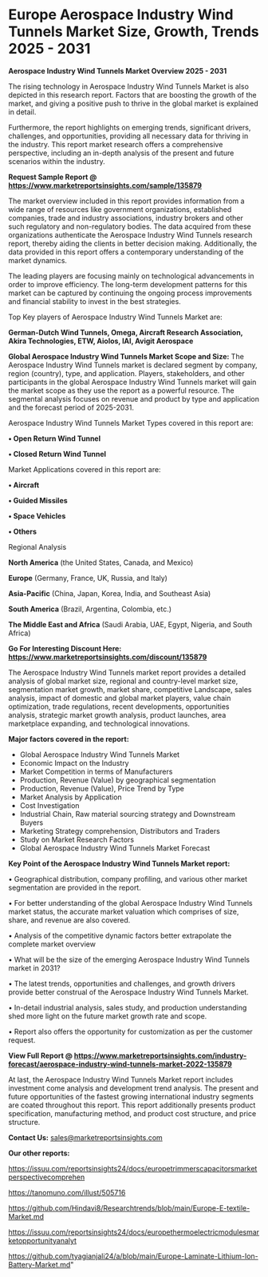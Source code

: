  # Europe Aerospace Industry Wind Tunnels Market Size, Growth, Trends 2025 - 2031

<Strong> Aerospace Industry Wind Tunnels Market Overview 2025 - 2031</strong>

The rising technology in Aerospace Industry Wind Tunnels Market is also depicted in this research report. Factors that are boosting the growth of the market, and giving a positive push to thrive in the global market is explained in detail.

Furthermore, the report highlights on emerging trends, significant drivers, challenges, and opportunities, providing all necessary data for thriving in the industry. This report market research offers a comprehensive perspective, including an in-depth analysis of the present and future scenarios within the industry.

<strong>Request Sample Report @ <a href=https://www.marketreportsinsights.com/sample/135879>https://www.marketreportsinsights.com/sample/135879</a></strong>

The market overview included in this report provides information from a wide range of resources like government organizations, established companies, trade and industry associations, industry brokers and other such regulatory and non-regulatory bodies. The data acquired from these organizations authenticate the Aerospace Industry Wind Tunnels research report, thereby aiding the clients in better decision making. Additionally, the data provided in this report offers a contemporary understanding of the market dynamics.

The leading players are focusing mainly on technological advancements in order to improve efficiency. The long-term development patterns for this market can be captured by continuing the ongoing process improvements and financial stability to invest in the best strategies.

Top Key players of Aerospace Industry Wind Tunnels Market are:

<strong>German-Dutch Wind Tunnels, Omega, Aircraft Research Association, Akira Technologies, ETW, Aiolos, IAI, Avigit Aerospace</strong>

<strong><b>Global Aerospace Industry Wind Tunnels Market Scope and Size:</b></strong>
The Aerospace Industry Wind Tunnels market is declared segment by company, region (country), type, and application. Players, stakeholders, and other participants in the global Aerospace Industry Wind Tunnels market will gain the market scope as they use the report as a powerful resource. The segmental analysis focuses on revenue and product by type and application and the forecast period of 2025-2031.

Aerospace Industry Wind Tunnels Market Types covered in this report are:

<strong>• Open Return Wind Tunnel

• Closed Return Wind Tunnel</strong>

Market Applications covered in this report are:

<strong>• Aircraft

• Guided Missiles

• Space Vehicles

• Others</strong> 

Regional Analysis

<strong>North America</strong> (the United States, Canada, and Mexico)

<strong>Europe</strong> (Germany, France, UK, Russia, and Italy)

<strong>Asia-Pacific</strong> (China, Japan, Korea, India, and Southeast Asia)

<strong>South America</strong> (Brazil, Argentina, Colombia, etc.)

<strong>The Middle East and Africa</strong> (Saudi Arabia, UAE, Egypt, Nigeria, and South Africa)

<strong>Go For Interesting Discount Here: <a href=https://www.marketreportsinsights.com/discount/135879>https://www.marketreportsinsights.com/discount/135879</a></strong>

The Aerospace Industry Wind Tunnels market report provides a detailed analysis of global market size, regional and country-level market size, segmentation market growth, market share, competitive Landscape, sales analysis, impact of domestic and global market players, value chain optimization, trade regulations, recent developments, opportunities analysis, strategic market growth analysis, product launches, area marketplace expanding, and technological innovations.

<strong><b>Major factors covered in the report:</b></strong>
<ul>
  <li>Global Aerospace Industry Wind Tunnels Market </li>
  <li>Economic Impact on the Industry</li>
  <li>Market Competition in terms of Manufacturers</li>
  <li>Production, Revenue (Value) by geographical segmentation</li>
  <li>Production, Revenue (Value), Price Trend by Type</li>
  <li>Market Analysis by Application</li>
  <li>Cost Investigation</li>
  <li>Industrial Chain, Raw material sourcing strategy and Downstream Buyers</li>
  <li>Marketing Strategy comprehension, Distributors and Traders</li>
  <li>Study on Market Research Factors</li>
  <li>Global Aerospace Industry Wind Tunnels Market Forecast</li>
</ul>

<strong><b>Key Point of the Aerospace Industry Wind Tunnels Market report:</b></strong>

• Geographical distribution, company profiling, and various other market segmentation are provided in the report.

• For better understanding of the global Aerospace Industry Wind Tunnels market status, the accurate market valuation which comprises of size, share, and revenue are also covered.

• Analysis of the competitive dynamic factors better extrapolate the complete market overview

• What will be the size of the emerging Aerospace Industry Wind Tunnels market in 2031?

• The latest trends, opportunities and challenges, and growth drivers provide better construal of the Aerospace Industry Wind Tunnels Market.

• In-detail industrial analysis, sales study, and production understanding shed more light on the future market growth rate and scope.

• Report also offers the opportunity for customization as per the customer request.

<strong><b>View Full Report @ <a href=https://www.marketreportsinsights.com/industry-forecast/aerospace-industry-wind-tunnels-market-2022-135879>https://www.marketreportsinsights.com/industry-forecast/aerospace-industry-wind-tunnels-market-2022-135879</a></b></strong>


At last, the Aerospace Industry Wind Tunnels Market report includes investment come analysis and development trend analysis. The present and future opportunities of the fastest growing international industry segments are coated throughout this report. This report additionally presents product specification, manufacturing method, and product cost structure, and price structure.

<strong>Contact Us:</strong>
sales@marketreportsinsights.com

<strong>Our other reports:</strong>

<a href=https://issuu.com/reportsinsights24/docs/europetrimmerscapacitorsmarketperspectivecomprehen>https://issuu.com/reportsinsights24/docs/europetrimmerscapacitorsmarketperspectivecomprehen</a>

<a href=https://tanomuno.com/illust/505716>https://tanomuno.com/illust/505716</a>

<a href=https://github.com/Hindavi8/Researchtrends/blob/main/Europe-E-textile-Market.md>https://github.com/Hindavi8/Researchtrends/blob/main/Europe-E-textile-Market.md</a>

<a href=https://issuu.com/reportsinsights24/docs/europethermoelectricmodulesmarketopportunityanalyt>https://issuu.com/reportsinsights24/docs/europethermoelectricmodulesmarketopportunityanalyt</a>

<a href=https://github.com/tyagianjali24/a/blob/main/Europe-Laminate-Lithium-Ion-Battery-Market.md>https://github.com/tyagianjali24/a/blob/main/Europe-Laminate-Lithium-Ion-Battery-Market.md</a>"
